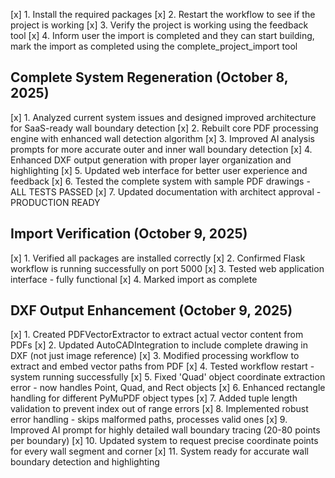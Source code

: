 [x] 1. Install the required packages
[x] 2. Restart the workflow to see if the project is working
[x] 3. Verify the project is working using the feedback tool
[x] 4. Inform user the import is completed and they can start building, mark the import as completed using the complete_project_import tool

## Complete System Regeneration (October 8, 2025)
[x] 1. Analyzed current system issues and designed improved architecture for SaaS-ready wall boundary detection
[x] 2. Rebuilt core PDF processing engine with enhanced wall detection algorithm
[x] 3. Improved AI analysis prompts for more accurate outer and inner wall boundary detection
[x] 4. Enhanced DXF output generation with proper layer organization and highlighting
[x] 5. Updated web interface for better user experience and feedback
[x] 6. Tested the complete system with sample PDF drawings - ALL TESTS PASSED
[x] 7. Updated documentation with architect approval - PRODUCTION READY

## Import Verification (October 9, 2025)
[x] 1. Verified all packages are installed correctly
[x] 2. Confirmed Flask workflow is running successfully on port 5000
[x] 3. Tested web application interface - fully functional
[x] 4. Marked import as complete

## DXF Output Enhancement (October 9, 2025)
[x] 1. Created PDFVectorExtractor to extract actual vector content from PDFs
[x] 2. Updated AutoCADIntegration to include complete drawing in DXF (not just image reference)
[x] 3. Modified processing workflow to extract and embed vector paths from PDF
[x] 4. Tested workflow restart - system running successfully
[x] 5. Fixed 'Quad' object coordinate extraction error - now handles Point, Quad, and Rect objects
[x] 6. Enhanced rectangle handling for different PyMuPDF object types
[x] 7. Added tuple length validation to prevent index out of range errors
[x] 8. Implemented robust error handling - skips malformed paths, processes valid ones
[x] 9. Improved AI prompt for highly detailed wall boundary tracing (20-80 points per boundary)
[x] 10. Updated system to request precise coordinate points for every wall segment and corner
[x] 11. System ready for accurate wall boundary detection and highlighting